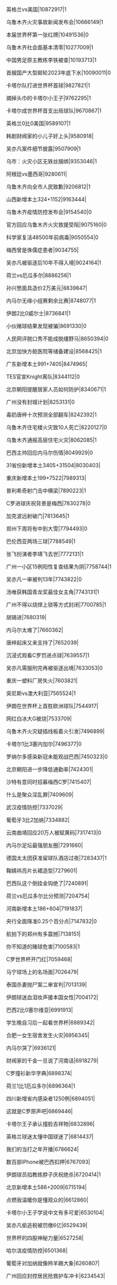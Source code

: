英格兰vs美国|10872917|1

乌鲁木齐火灾事故新闻发布会|10666149|1

本届世界杯第一张红牌|10491536|0

乌鲁木齐社会面基本清零|10277009|1

中国男足原主教练李铁被查|10193713|1

首艘国产大型邮轮2023年底下水|10090011|0

卡塔尔队打进世界杯首球|9827821|1

摘掉头巾的卡塔尔小王子|9762295|1

卡塔尔成世界杯首支出局球队|9670867|1

英格兰0比0美国|9589107|1

韩剧财阀家的小儿子好上头|9580918|

吴亦凡案件细节披露|9507909|1

乌市：火灾小区无铁丝捆绑|9353046|1

阿根廷vs墨西哥|9280611|

乌鲁木齐向全市人民致歉|9206812|1

山西新增本土324+1152|9163444|

乌鲁木齐疫情防控发布会|9154540|0

官方回应乌鲁木齐火灾救援受阻|9075160|0

科学家复活48500年前病毒|9050554|0

梅西曾是侏儒症患者|9034755|

吴亦凡被驱逐后10年不得入境|9024164|1

荷兰vs厄瓜多尔|8886256|1

孙兴慜面具造价2万美元|8839847|

内马尔无缘小组赛剩余比赛|8748077|1

伊朗2比0威尔士|8736841|1

小伙赌球结果发现被骗|8691330|0

人民网评脱口秀不能成脱缰野马|8650394|0

北京加快方舱医院等储备建设|8568425|1

广东新增本土991+7405|8474965|

TES官宣Knight离队|8344112|0

北京朝阳提醒居家人员如何防护|8340671|1

广州没有封城计划|8253131|0

毒奶唐梓十次预测全部翻车|8242392|1

乌鲁木齐住宅楼火灾致10人死亡|8220127|0

乌鲁木齐通报高层住宅火灾|8062085|1

巴西主帅回应内马尔伤情|8049929|0

31省份新增本土3405+31504|8030403|

重庆新增本土199+7522|7989313|

普利希奇射门击中横梁|7890223|1

C罗进球庆祝背景是梅西|7830278|0

加克波远射破门|7813645|1

郑州下周将有中到大雪|7794493|0

巴伦西亚两场三球|7788549|1

张飞扮演者李靖飞去世|7772131|1

广州一小区15例阳性复查结果为阴|7758744|1

吴亦凡一审被判13年|7743822|0

汤唯获韩国青龙奖最佳女主角|7743131|1

广州不得以烧焊上锁等方式封闭|7700785|1

胡锡进|7680319|

内马尔太难了|7660362|

唐梓起床又来支持了|7652039|

沉浸式观看C罗罚进点球|7639557|1

吴亦凡需服刑完再被驱逐出境|7633053|0

重庆一塑料厂房失火|7603821|

突尼斯vs澳大利亚|7565524|1

伊朗在世界杯上首胜欧洲球队|7544917|

网红白冰大G被烧|7533709|

乌鲁木齐火灾疑插线板着火引发|7496899|

卡塔尔1比3塞内加尔|7496377|0

罗纳尔多感染新冠未能观战巴西|7450323|0

北京朝阳进一步降低通勤率|7424301|

沙特有意同时招募梅西C罗|7415407|

什么是聚众淫乱罪|7409609|

武汉疫情防控|7337029|

葡萄牙3比2加纳|7334882|

云南曲靖回应20万人被赋黄码|7317413|0

内马尔足坛最强朋友圈|7291660|

德国太太团获准留球队酒店过夜|7283437|1

鞠婧祎亮片长裙造型|7279601|

巴西队这个倒挂金钩绝了|7240891|

荷兰vs厄瓜多尔比分预测|7204754|

河南新增本土186+804|7191837|

央行全面降准0.25个百分点|7147832|0

航拍下的郑州有多震撼|7138151|

你不知道的赌球危害|7100583|1

C罗世界杯开门红|7059468|

马宁球场上的名场面|7026479|

泰国杀妻抛尸案二审宣判|7013139|

伊朗球迷血泪妆声援本国女性|7004172|

巴西2比0塞尔维亚|6991913|

学生晚自习后一起看世界杯|6989342|

合肥一女生宿舍发生火灾|6956345|

内马尔哭了|6936121|

财阀家的千金一旦说了河南话|6918279|

C罗撞衫新华字典|6898374|

荷兰1比1厄瓜多尔|6896364|1

四川新增省内感染者1250例|6894051|

这就是C罗原声吧|6869446|

卡塔尔王子承认撞脸吉祥物|6832896|

英格兰球迷太懂中国球迷了|6814437|

我们的当打之年开播|6786624|

数百部iPhone被巴西扣押|6767093|

伊朗球员掐教练脖子庆祝绝杀|6720414|1

北京新增本土586+2009|6715194|

点燃我温暖你是懂观众的|6612860|

卡塔尔小王子学说中文有多可爱|6530104|

吴亦凡偷逃税被罚缴6亿|6529439|

世界杯的四股神秘力量|6527258|

哈尔滨疫情防控|6501368|

葡萄牙对加纳就像羚羊踢大象|6260807|

广州回应封控居民抢救护车冲卡|6234543|

